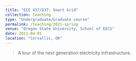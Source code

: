 ```yaml
---
title: "ECE 437/537: Smart Grid"
collection: teaching
type: "Undergraduate/Graduate course"
permalink: /teaching/2021-spring
venue: "Oregon State University, School of EECS"
date: 2021-04-01
location: "Corvallis, OR"
---
```


> A tour of the next generation electricity infrastructure.
